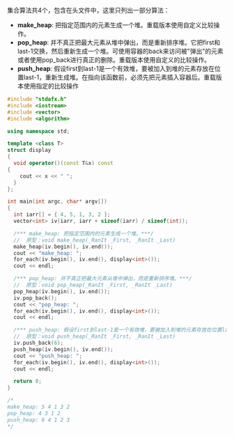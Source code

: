 集合算法共4个，包含在<algorithm>头文件中，这里只列出一部分算法：

- **make_heap**: 把指定范围内的元素生成一个堆。重载版本使用自定义比较操作。
- **pop_heap**: 并不真正把最大元素从堆中弹出，而是重新排序堆。它把first和last-1交换，然后重新生成一个堆。可使用容器的back来访问被"弹出"的元素或者使用pop_back进行真正的删除。重载版本使用自定义的比较操作。
- **push_heap**: 假设first到last-1是一个有效堆，要被加入到堆的元素存放在位置last-1，重新生成堆。在指向该函数前，必须先把元素插入容器后。重载版本使用指定的比较操作

```cpp
#include "stdafx.h"
#include <iostream>
#include <vector>
#include <algorithm>

using namespace std;

template <class T>
struct display
{
  void operator()(const T&x) const
{
    cout << x << " ";
  }
};

int main(int argc, char* argv[])
{
  int iarr[] = { 4, 5, 1, 3, 2 };
  vector<int> iv(iarr, iarr + sizeof(iarr) / sizeof(int));

  /*** make_heap: 把指定范围内的元素生成一个堆。***/
  //  原型：void make_heap(_RanIt _First, _RanIt _Last)
  make_heap(iv.begin(), iv.end());
  cout << "make_heap: ";
  for_each(iv.begin(), iv.end(), display<int>());
  cout << endl;

  /*** pop_heap: 并不真正把最大元素从堆中弹出，而是重新排序堆。***/
  //  原型：void pop_heap(_RanIt _First, _RanIt _Last)
  pop_heap(iv.begin(), iv.end());
  iv.pop_back();
  cout << "pop_heap: ";
  for_each(iv.begin(), iv.end(), display<int>());
  cout << endl;

  /*** push_heap: 假设first到last-1是一个有效堆，要被加入到堆的元素存放在位置last-1，重新生成堆。***/
  //  原型：void push_heap(_RanIt _First, _RanIt _Last)
  iv.push_back(6);
  push_heap(iv.begin(), iv.end());
  cout << "push_heap: ";
  for_each(iv.begin(), iv.end(), display<int>());
  cout << endl;

  return 0;
}

/*
make_heap: 5 4 1 3 2
pop_heap: 4 3 1 2
push_heap: 6 4 1 2 3
*/
```

